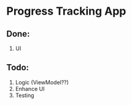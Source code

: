 # Progress Tracking App


## Done:
1. UI


## Todo:
1. Logic (ViewModel??)
2. Enhance UI
3. Testing
